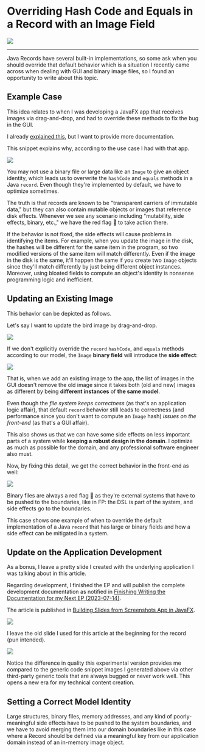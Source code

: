 <!-- Copyright (c) 2023 Tobias Briones. All rights reserved. -->
<!-- SPDX-License-Identifier: CC-BY-4.0 -->
<!-- This file is part of https://github.com/tobiasbriones/blog -->

# Overriding Hash Code and Equals in a Record with an Image Field

![](overriding-hash-code-and-equals-in-a-record-with-an-image-field.png)

---

Java Records have several built-in implementations, so some ask when you should
override that default behavior which is a situation I recently came across when
dealing with GUI and binary image files, so I found an opportunity to write
about this topic.

## Example Case

This idea relates to when I was developing a JavaFX app that receives images via
drag-and-drop, and had to override these methods to fix the bug in the GUI.

I already
[explained this](/building-slides-from-screenshots-app-in-javafx#application-data),
but I want to provide more documentation.

This snippet explains why, according to the use case I had with that app.

![](why-override-hash-code-and-equals-methods-in-a-record.png)

You may not use a binary file or large data like an `Image` to give an object
identity, which leads us to overwrite the `hashCode` and `equals` methods in a
Java `record`. Even though they're implemented by default, we have to optimize
sometimes.

The truth is that records are known to be "transparent carriers of immutable
data," but they can also contain mutable objects or images that reference disk
effects. Whenever we see any scenario including "mutability, side effects,
binary, etc.," we have the red flag 🚩 to take action there.

If the behavior is not fixed, the side effects will cause problems in
identifying the items. For example, when you update the image in the disk, the
hashes will be different for the same item in the program, so two modified
versions of the same item will match differently. Even if the image in the disk
is the same, it'll happen the same if you create two `Image` objects since
they'll match differently by just being different object instances. Moreover,
using bloated fields to compute an object's identity is nonsense programming
logic and inefficient.

## Updating an Existing Image

This behavior can be depicted as follows.

Let's say I want to update the bird image by drag-and-drop.

![](images/highlighting-our-target.png)

If we don't explicitly override the `record` `hashCode`, and `equals` methods
according to our model, the `Image` **binary field** will introduce the **side
effect**:

![](images/gui-bug-that-takes-the-updated-image-as-brand-new.png)

That is, when we add an existing image to the app, the list of images in the GUI
doesn't remove the old image since it takes both (old and new) images as
different by being **different instances** of **the same model**.

Even though the *file system keeps correctness* (as that's an application logic
affair), that default `record` behavior still leads to correctness (and
performance since you don't want to compute an `Image` hash) *issues on the
front-end* (as that's a GUI affair).

This also shows us that we can have some side effects on less important parts of
a system while **keeping a robust design in the domain**. I optimize as much as
possible for the domain, and any professional software engineer also must.

Now, by fixing this detail, we get the correct behavior in the front-end as
well:

![](images/expected-update-behavior-after-fixing-the-bug.png)

Binary files are always a red flag 🚩 as they're external systems that have to be
pushed to the boundaries, like in FP: the DSL is part of the system, and side
effects go to the boundaries.

This case shows one example of when to override the default implementation of a
Java `record` that has large or binary fields and how a side effect can be
mitigated in a system.

## Update on the Application Development

As a bonus, I leave a pretty slide I created with the underlying application I
was talking about in this article.

Regarding development, I finished the EP and will publish the complete
development documentation as notified in
[Finishing Writing the Documentation for my Next EP (2023-07-14)](/finishing-writing-the-documentation-for-my-next-ep-2023-07-14).

The article is published in
[Building Slides from Screenshots App in JavaFX](https://blog.mathsoftware.engineer/building-slides-from-screenshots-app-in-javafx).

![](slides-ep-_-code-snippet.png)

I leave the old slide I used for this article at the beginning for the record
(pun intended).

![](legacy-third-party-slide.png)

Notice the difference in quality this experimental version provides me compared
to the generic code snippet images I generated above via other third-party
generic tools that are always bugged or never work well. This opens a new era
for my technical content creation.

## Setting a Correct Model Identity

Large structures, binary files, memory addresses, and any kind of
poorly-meaningful side effects have to be pushed to the system boundaries, and
we have to avoid merging them into our domain boundaries like in this case where
a Record should be defined via a meaningful key from our application domain
instead of an in-memory image object.
